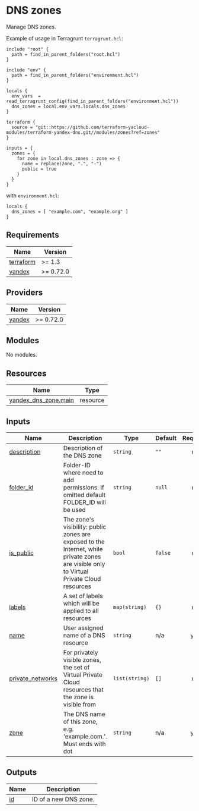 # DNS zones

Manage DNS zones.

Example of usage in Terragrunt `terragrunt.hcl`:
```hcl
include "root" {
  path = find_in_parent_folders("root.hcl")
}

include "env" {
  path = find_in_parent_folders("environment.hcl")
}

locals {
  env_vars  = read_terragrunt_config(find_in_parent_folders("environment.hcl"))
  dns_zones = local.env_vars.locals.dns_zones
}

terraform {
  source = "git::https://github.com/terraform-yacloud-modules/terraform-yandex-dns.git//modules/zones?ref=zones"
}

inputs = {
  zones = {
    for zone in local.dns_zones : zone => {
      name = replace(zone, ".", "-")
      public = true
    }
  }
}
```
with `environment.hcl`:
```hcl
locals {
  dns_zones = [ "example.com", "example.org" ]
}
```


<!-- BEGINNING OF PRE-COMMIT-TERRAFORM DOCS HOOK -->
## Requirements

| Name | Version |
|------|---------|
| <a name="requirement_terraform"></a> [terraform](#requirement\_terraform) | >= 1.3 |
| <a name="requirement_yandex"></a> [yandex](#requirement\_yandex) | >= 0.72.0 |

## Providers

| Name | Version |
|------|---------|
| <a name="provider_yandex"></a> [yandex](#provider\_yandex) | >= 0.72.0 |

## Modules

No modules.

## Resources

| Name | Type |
|------|------|
| [yandex_dns_zone.main](https://registry.terraform.io/providers/yandex-cloud/yandex/latest/docs/resources/dns_zone) | resource |

## Inputs

| Name | Description | Type | Default | Required |
|------|-------------|------|---------|:--------:|
| <a name="input_description"></a> [description](#input\_description) | Description of the DNS zone | `string` | `""` | no |
| <a name="input_folder_id"></a> [folder\_id](#input\_folder\_id) | Folder-ID where need to add permissions. If omitted default FOLDER\_ID will be used | `string` | `null` | no |
| <a name="input_is_public"></a> [is\_public](#input\_is\_public) | The zone's visibility: public zones are exposed to the Internet, while private zones are visible only to Virtual Private Cloud resources | `bool` | `false` | no |
| <a name="input_labels"></a> [labels](#input\_labels) | A set of labels which will be applied to all resources | `map(string)` | `{}` | no |
| <a name="input_name"></a> [name](#input\_name) | User assigned name of a DNS resource | `string` | n/a | yes |
| <a name="input_private_networks"></a> [private\_networks](#input\_private\_networks) | For privately visible zones, the set of Virtual Private Cloud resources that the zone is visible from | `list(string)` | `[]` | no |
| <a name="input_zone"></a> [zone](#input\_zone) | The DNS name of this zone, e.g. 'example.com.'. Must ends with dot | `string` | n/a | yes |

## Outputs

| Name | Description |
|------|-------------|
| <a name="output_id"></a> [id](#output\_id) | ID of a new DNS zone. |
<!-- END OF PRE-COMMIT-TERRAFORM DOCS HOOK -->
